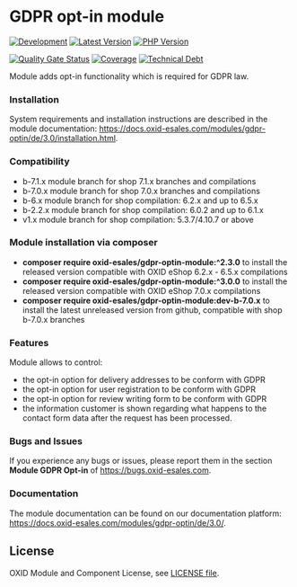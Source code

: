 # GDPR opt-in module

[![Development](https://github.com/OXID-eSales/gdpr-optin-module/actions/workflows/trigger.yml/badge.svg?branch=b-7.1.x)](https://github.com/OXID-eSales/gdpr-optin-module/actions/workflows/trigger.yml)
[![Latest Version](https://img.shields.io/packagist/v/OXID-eSales/gdpr-optin-module?logo=composer&label=latest&include_prereleases&color=orange)](https://packagist.org/packages/oxid-esales/gdpr-optin-module)
[![PHP Version](https://img.shields.io/packagist/php-v/oxid-esales/gdpr-optin-module)](https://github.com/oxid-esales/gdpr-optin-module)

[![Quality Gate Status](https://sonarcloud.io/api/project_badges/measure?project=OXID-eSales_gdpr-optin-module&metric=alert_status)](https://sonarcloud.io/dashboard?id=OXID-eSales_gdpr-optin-module)
[![Coverage](https://sonarcloud.io/api/project_badges/measure?project=OXID-eSales_gdpr-optin-module&metric=coverage)](https://sonarcloud.io/dashboard?id=OXID-eSales_gdpr-optin-module)
[![Technical Debt](https://sonarcloud.io/api/project_badges/measure?project=OXID-eSales_gdpr-optin-module&metric=sqale_index)](https://sonarcloud.io/dashboard?id=OXID-eSales_gdpr-optin-module)

Module adds opt-in functionality which is required for GDPR law.

### Installation

System requirements and installation instructions are described in the module documentation: https://docs.oxid-esales.com/modules/gdpr-optin/de/3.0/installation.html.

### Compatibility

* b-7.1.x module branch for shop 7.1.x branches and compilations
* b-7.0.x module branch for shop 7.0.x branches and compilations
* b-6.x module branch for shop compilation: 6.2.x and up to 6.5.x
* b-2.2.x module branch for shop compilation: 6.0.2 and up to 6.1.x
* v1.x module branch for shop compilation: 5.3.7/4.10.7 or above

### Module installation via composer

* **composer require oxid-esales/gdpr-optin-module:^2.3.0** to install the released version compatible with OXID eShop 6.2.x - 6.5.x compilations
* **composer require oxid-esales/gdpr-optin-module:^3.0.0** to install the released version compatible with OXID eShop 7.0.x compilations
* **composer require oxid-esales/gdpr-optin-module:dev-b-7.0.x** to install the latest unreleased version from github, compatible with shop b-7.0.x branches

### Features

Module allows to control:
* the opt-in option for delivery addresses to be conform with GDPR
* the opt-in option for user registration to be conform with GDPR
* the opt-in option for review writing form to be conform with GDPR
* the information customer is shown regarding what happens to the contact form data 
  after the request has been processed. 

### Bugs and Issues

If you experience any bugs or issues, please report them in the section **Module GDPR Opt-in** of https://bugs.oxid-esales.com.

### Documentation 

The module documentation can be found on our documentation platform: https://docs.oxid-esales.com/modules/gdpr-optin/de/3.0/.

## License

OXID Module and Component License, see [LICENSE file](LICENSE).
